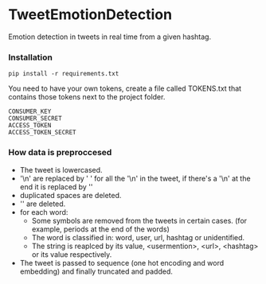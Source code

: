# TweetEmotionDetection
Emotion detection in tweets in real time from a given hashtag.

### Installation
```
pip install -r requirements.txt
```

You need to have your own tokens, create a file called TOKENS.txt that contains those tokens next to the project folder.
```
CONSUMER_KEY
CONSUMER_SECRET
ACCESS_TOKEN
ACCESS_TOKEN_SECRET
```
### How data is preproccesed  
- The tweet is lowercased.  
- '\n' are replaced by ' ' for all the '\n' in the tweet, if there's a '\n' at the end it is replaced by ''
- duplicated spaces are deleted.  
- '' are deleted.  
- for each word:  
    * Some symbols are removed from the tweets in certain cases. (for example, periods at the end of the words)
    * The word is classified in: word, user, url, hashtag or unidentified.  
    * The string is reaplced by its value, \<usermention>, \<url>, \<hashtag> or its value respectively.  
- The tweet is passed to sequence (one hot encoding and word embedding) and finally truncated and padded.